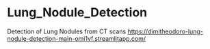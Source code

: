 # Lung_Nodule_Detection
Detection of Lung Nodules from CT scans
https://dimitheodoro-lung-nodule-detection-main-omi1vf.streamlitapp.com/
